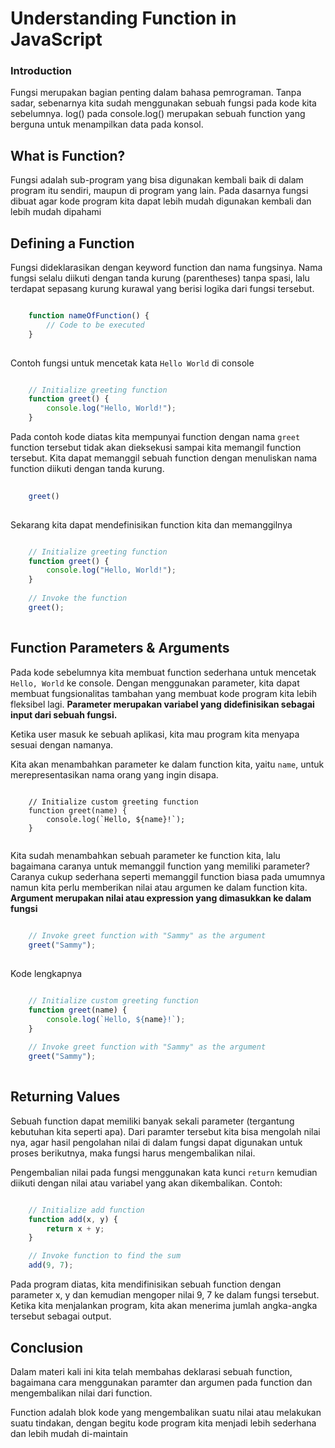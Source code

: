# Understanding Function in JavaScript


### Introduction

Fungsi merupakan bagian penting dalam bahasa pemrograman. Tanpa sadar, sebenarnya kita sudah menggunakan sebuah fungsi pada kode kita sebelumnya. log() pada console.log() merupakan sebuah function yang berguna untuk menampilkan data pada konsol.


## What is Function?

Fungsi adalah sub-program yang bisa digunakan kembali baik di dalam program itu sendiri, maupun di program yang lain. Pada dasarnya fungsi dibuat agar kode program kita dapat lebih mudah digunakan kembali dan lebih mudah dipahami

## Defining a Function

Fungsi dideklarasikan dengan keyword function dan nama fungsinya. Nama fungsi selalu diikuti dengan tanda kurung (parentheses) tanpa spasi, lalu terdapat sepasang kurung kurawal yang berisi logika dari fungsi tersebut.

```JavaScript

	function nameOfFunction() {
		// Code to be executed
	}
	
```

Contoh fungsi untuk mencetak kata `Hello World` di console

```JavaScript

	// Initialize greeting function
	function greet() {
		console.log("Hello, World!");
	}


```

Pada contoh kode diatas kita mempunyai function dengan nama `greet` function tersebut tidak akan dieksekusi sampai kita memangil function tersebut. Kita dapat memanggil sebuah function dengan menuliskan nama function diikuti dengan tanda kurung.

```JavaScript
	
	greet()
	
```

Sekarang kita dapat mendefinisikan function kita dan memanggilnya

```JavaScript

	// Initialize greeting function
	function greet() {
		console.log("Hello, World!");
	}
	
	// Invoke the function
	greet();
	

```


## Function Parameters & Arguments

Pada kode sebelumnya kita membuat function sederhana untuk mencetak `Hello, World` ke console. Dengan menggunakan parameter, kita dapat membuat fungsionalitas tambahan yang membuat kode program kita lebih fleksibel lagi. **Parameter merupakan variabel yang didefinisikan sebagai input dari sebuah fungsi.** 

Ketika user masuk ke sebuah aplikasi, kita mau program kita menyapa sesuai dengan namanya. 

Kita akan menambahkan parameter ke dalam function kita, yaitu `name`, untuk merepresentasikan nama orang yang ingin disapa.

```

	// Initialize custom greeting function
	function greet(name) {
		console.log(`Hello, ${name}!`);
	}
	

```

Kita sudah menambahkan sebuah parameter ke function kita, lalu bagaimana caranya untuk memanggil function yang memiliki parameter? Caranya cukup sederhana seperti memanggil function biasa pada umumnya namun kita perlu memberikan nilai atau argumen ke dalam function kita. **Argument merupakan nilai atau expression yang dimasukkan ke dalam fungsi**

```JavaScript
	
	// Invoke greet function with "Sammy" as the argument
	greet("Sammy");
	

```


Kode lengkapnya

```JavaScript

	// Initialize custom greeting function
	function greet(name) {
		console.log(`Hello, ${name}!`);
	}
	
	// Invoke greet function with "Sammy" as the argument
	greet("Sammy");
	

```



## Returning Values

Sebuah function dapat memiliki banyak sekali parameter (tergantung kebutuhan kita seperti apa). Dari paramter tersebut kita bisa mengolah nilai nya, agar hasil pengolahan nilai di dalam fungsi dapat digunakan untuk proses berikutnya, maka fungsi harus mengembalikan nilai.

Pengembalian nilai pada fungsi menggunakan kata kunci `return` kemudian diikuti dengan nilai atau variabel yang akan dikembalikan. Contoh:


```JavaScript

	// Initialize add function
	function add(x, y) {
		return x + y;
	}

	// Invoke function to find the sum
	add(9, 7);


```


Pada program diatas, kita mendifinisikan sebuah function dengan parameter x, y dan kemudian mengoper nilai 9, 7 ke dalam fungsi tersebut. Ketika kita menjalankan program, kita akan menerima jumlah angka-angka tersebut sebagai output.


## Conclusion

Dalam materi kali ini kita telah membahas deklarasi sebuah function, bagaimana cara menggunakan paramter dan argumen pada function dan mengembalikan nilai dari function.

Function adalah blok kode yang mengembalikan suatu nilai atau melakukan suatu tindakan, dengan begitu kode program kita menjadi lebih sederhana dan lebih mudah di-maintain
